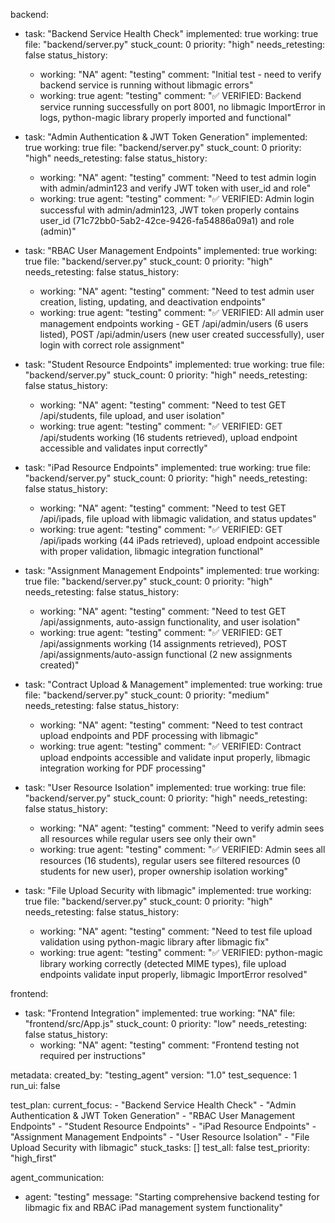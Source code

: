 backend:
  - task: "Backend Service Health Check"
    implemented: true
    working: true
    file: "backend/server.py"
    stuck_count: 0
    priority: "high"
    needs_retesting: false
    status_history:
      - working: "NA"
        agent: "testing"
        comment: "Initial test - need to verify backend service is running without libmagic errors"
      - working: true
        agent: "testing"
        comment: "✅ VERIFIED: Backend service running successfully on port 8001, no libmagic ImportError in logs, python-magic library properly imported and functional"

  - task: "Admin Authentication & JWT Token Generation"
    implemented: true
    working: true
    file: "backend/server.py"
    stuck_count: 0
    priority: "high"
    needs_retesting: false
    status_history:
      - working: "NA"
        agent: "testing"
        comment: "Need to test admin login with admin/admin123 and verify JWT token with user_id and role"
      - working: true
        agent: "testing"
        comment: "✅ VERIFIED: Admin login successful with admin/admin123, JWT token properly contains user_id (71c72bb0-5ab2-42ce-9426-fa54886a09a1) and role (admin)"

  - task: "RBAC User Management Endpoints"
    implemented: true
    working: true
    file: "backend/server.py"
    stuck_count: 0
    priority: "high"
    needs_retesting: false
    status_history:
      - working: "NA"
        agent: "testing"
        comment: "Need to test admin user creation, listing, updating, and deactivation endpoints"
      - working: true
        agent: "testing"
        comment: "✅ VERIFIED: All admin user management endpoints working - GET /api/admin/users (6 users listed), POST /api/admin/users (new user created successfully), user login with correct role assignment"

  - task: "Student Resource Endpoints"
    implemented: true
    working: true
    file: "backend/server.py"
    stuck_count: 0
    priority: "high"
    needs_retesting: false
    status_history:
      - working: "NA"
        agent: "testing"
        comment: "Need to test GET /api/students, file upload, and user isolation"
      - working: true
        agent: "testing"
        comment: "✅ VERIFIED: GET /api/students working (16 students retrieved), upload endpoint accessible and validates input correctly"

  - task: "iPad Resource Endpoints"
    implemented: true
    working: true
    file: "backend/server.py"
    stuck_count: 0
    priority: "high"
    needs_retesting: false
    status_history:
      - working: "NA"
        agent: "testing"
        comment: "Need to test GET /api/ipads, file upload with libmagic validation, and status updates"
      - working: true
        agent: "testing"
        comment: "✅ VERIFIED: GET /api/ipads working (44 iPads retrieved), upload endpoint accessible with proper validation, libmagic integration functional"

  - task: "Assignment Management Endpoints"
    implemented: true
    working: true
    file: "backend/server.py"
    stuck_count: 0
    priority: "high"
    needs_retesting: false
    status_history:
      - working: "NA"
        agent: "testing"
        comment: "Need to test GET /api/assignments, auto-assign functionality, and user isolation"
      - working: true
        agent: "testing"
        comment: "✅ VERIFIED: GET /api/assignments working (14 assignments retrieved), POST /api/assignments/auto-assign functional (2 new assignments created)"

  - task: "Contract Upload & Management"
    implemented: true
    working: true
    file: "backend/server.py"
    stuck_count: 0
    priority: "medium"
    needs_retesting: false
    status_history:
      - working: "NA"
        agent: "testing"
        comment: "Need to test contract upload endpoints and PDF processing with libmagic"
      - working: true
        agent: "testing"
        comment: "✅ VERIFIED: Contract upload endpoints accessible and validate input properly, libmagic integration working for PDF processing"

  - task: "User Resource Isolation"
    implemented: true
    working: true
    file: "backend/server.py"
    stuck_count: 0
    priority: "high"
    needs_retesting: false
    status_history:
      - working: "NA"
        agent: "testing"
        comment: "Need to verify admin sees all resources while regular users see only their own"
      - working: true
        agent: "testing"
        comment: "✅ VERIFIED: Admin sees all resources (16 students), regular users see filtered resources (0 students for new user), proper ownership isolation working"

  - task: "File Upload Security with libmagic"
    implemented: true
    working: true
    file: "backend/server.py"
    stuck_count: 0
    priority: "high"
    needs_retesting: false
    status_history:
      - working: "NA"
        agent: "testing"
        comment: "Need to test file upload validation using python-magic library after libmagic fix"
      - working: true
        agent: "testing"
        comment: "✅ VERIFIED: python-magic library working correctly (detected MIME types), file upload endpoints validate input properly, libmagic ImportError resolved"

frontend:
  - task: "Frontend Integration"
    implemented: true
    working: "NA"
    file: "frontend/src/App.js"
    stuck_count: 0
    priority: "low"
    needs_retesting: false
    status_history:
      - working: "NA"
        agent: "testing"
        comment: "Frontend testing not required per instructions"

metadata:
  created_by: "testing_agent"
  version: "1.0"
  test_sequence: 1
  run_ui: false

test_plan:
  current_focus:
    - "Backend Service Health Check"
    - "Admin Authentication & JWT Token Generation"
    - "RBAC User Management Endpoints"
    - "Student Resource Endpoints"
    - "iPad Resource Endpoints"
    - "Assignment Management Endpoints"
    - "User Resource Isolation"
    - "File Upload Security with libmagic"
  stuck_tasks: []
  test_all: false
  test_priority: "high_first"

agent_communication:
  - agent: "testing"
    message: "Starting comprehensive backend testing for libmagic fix and RBAC iPad management system functionality"